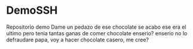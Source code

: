 # DemoSSH
Repositorio demo
Dame un pedazo de ese chocolate
se acabo ese era el ultimo
pero tenia tantas ganas de comer chocolate
enserio?
enserio
no lo defraudare papa, voy a hacer chocolate casero, me cree?